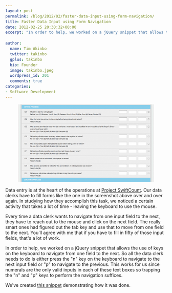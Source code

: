 ```yaml
---
layout: post
permalink: /blog/2012/02/faster-data-input-using-form-navigation/
title: Faster Data Input using Form Navigation
date: 2012-02-25 20:30:32+00:00
excerpt: "In order to help, we worked on a jQuery snippet that allows the use of keys on the keyboard to navigate from one field to the next..."

author:
  name: Tim Akinbo
  twitter: takinbo
  gplus: takinbo 
  bio: Founder
  image: takinbo.jpeg
  wordpress_id: 201
  comments: true
categories:
- Software Development
---
```


<figure>
	<img src="/media/2012/02/psc_checklist_form-680x389.png" align="alignnone">
</figure>

Data entry is at the heart of the operations at [Project SwiftCount](http://www.pscnigeria.org/). Our data clerks have to fill forms like the one in the screenshot above over and over again. In studying how they accomplish this task, we noticed a certain activity that takes a lot of time - leaving the keyboard to use the mouse.

Every time a data clerk wants to navigate from one input field to the next, they have to reach out to the mouse and click on the next field. The really smart ones had figured out the tab key and use that to move from one field to the next. You'll agree with me that if you have to fill in fifty of those input fields, that's a lot of work.

In order to help, we worked on a jQuery snippet that allows the use of keys on the keyboard to navigate from one field to the next. So all the data clerk needs to do is either press the "n" key on the keyboard to navigate to the next input field or "p" to navigate to the previous. This works for us since numerals are the only valid inputs in each of these text boxes so trapping the "n" and "p" keys to perform the navigation suffices.

We've created [this snippet](https://gist.github.com/1910209) demonstrating how it was done.
